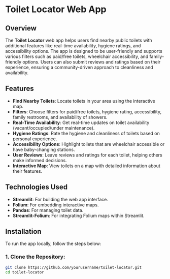 # Toilet Locator Web App

## Overview

The **Toilet Locator** web app helps users find nearby public toilets with additional features like real-time availability, hygiene ratings, and accessibility options. The app is designed to be user-friendly and supports various filters such as paid/free toilets, wheelchair accessibility, and family-friendly options. Users can also submit reviews and ratings based on their experience, ensuring a community-driven approach to cleanliness and availability.

## Features

- **Find Nearby Toilets**: Locate toilets in your area using the interactive map.
- **Filters**: Choose filters for paid/free toilets, hygiene rating, accessibility, family restrooms, and availability of showers.
- **Real-Time Availability**: Get real-time updates on toilet availability (vacant/occupied/under maintenance).
- **Hygiene Ratings**: Rate the hygiene and cleanliness of toilets based on personal experience.
- **Accessibility Options**: Highlight toilets that are wheelchair accessible or have baby-changing stations.
- **User Reviews**: Leave reviews and ratings for each toilet, helping others make informed decisions.
- **Interactive Map**: View toilets on a map with detailed information about their features.

## Technologies Used

- **Streamlit**: For building the web app interface.
- **Folium**: For embedding interactive maps.
- **Pandas**: For managing toilet data.
- **Streamlit-Folium**: For integrating Folium maps within Streamlit.

## Installation

To run the app locally, follow the steps below:

### 1. Clone the Repository:

```bash
git clone https://github.com/yourusername/toilet-locator.git
cd toilet-locator
